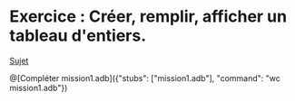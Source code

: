 # Exercice : Créer, remplir, afficher un tableau d'entiers.

[Sujet](http://wwwperso.insa-toulouse.fr/~lebotlan/Y/Ada-S2/exo-base-tab.html)

@[Compléter mission1.adb]({"stubs": ["mission1.adb"], "command": "wc mission1.adb"})
